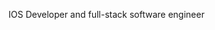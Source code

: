 
<!--![ALANA GREENAWAY](https://user-images.githubusercontent.com/104283714/194675064-a3d22a36-194d-4f15-90ae-fa224ee65f91.png)-->

IOS Developer and full-stack software engineer
<!--passionate about using programming as a tool for problem solving. I love with engaging with new and exciting open source projects as well as making tech education more accessible to all people!-->

<!--My favorite languages are Java, Python, and C.-->


<!---
alanazoe/alanazoe is a ✨ special ✨ repository because its `README.md` (this file) appears on your GitHub profile.
You can click the Preview link to take a look at your changes.
--->
